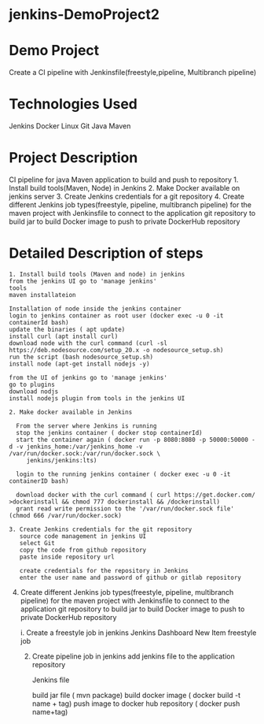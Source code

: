 # jenkins-DemoProject2
# Demo Project
   Create a CI pipeline with Jenkinsfile(freestyle,pipeline, Multibranch pipeline)

# Technologies Used
   Jenkins
   Docker
   Linux
   Git
   Java
   Maven

# Project Description

  CI pipeline for java Maven application to build and push to repository
      1. Install build tools(Maven, Node) in Jenkins
      2. Make Docker available on jenkins server
      3. Create Jenkins credentials for a git repository
      4. Create different Jenkins job types(freestyle, pipeline, multibranch pipeline) for the maven project with Jenkinsfile
           to connect to the application git repository
           to build jar
           to build Docker image
           to push to private DockerHub repository

# Detailed Description of steps
    1. Install build tools (Maven and node) in jenkins
    from the jenkins UI go to 'manage jenkins'
    tools 
    maven installateion

    Installation of node inside the jenkins container
    login to jenkins container as root user (docker exec -u 0 -it containerId bash)
    update the binaries ( apt update)
    install curl (apt install curl)
    download node with the curl command (curl -sl https://deb.nodesource.com/setup_20.x -o nodesource_setup.sh)
    run the script (bash nodesource_setup.sh)
    install node (apt-get install nodejs -y)

    from the UI of jenkins go to 'manage jenkins'
    go to plugins
    download nodjs
    install nodejs plugin from tools in the jenkins UI

    2. Make docker available in Jenkins

      From the server where Jenkins is running
      stop the jenkins container ( docker stop containerId)
      start the container again ( docker run -p 8080:8080 -p 50000:50000 -d -v jenkins_home:/var/jenkins_home -v /var/run/docker.sock:/var/run/docker.sock \
         jenkins/jenkins:lts)

      login to the running jenkins container ( docker exec -u 0 -it containerID bash)

      download docker with the curl command ( curl https://get.docker.com/ >dockerinstall && chmod 777 dockerinstall && /dockerinstall)
      grant read write permission to the '/var/run/docker.sock file' (chmod 666 /var/run/docker.sock)

    3. Create Jenkins credentials for the git repository
       source code management in jenkins UI
       select Git
       copy the code from github repository
       paste inside repository url

       create credentials for the repository in Jenkins
       enter the user name and password of github or gitlab repository

   4. Create different Jenkins job types(freestyle, pipeline, multibranch pipeline) for the maven project with Jenkinsfile
           to connect to the application git repository
           to build jar
           to build Docker image
           to push to private DockerHub repository

      i. Create a freestyle job in jenkins
      Jenkins Dashboard
      New Item
      freestyle job

      2. Create pipeline job in jenkins
         add jenkins file to the application repository

         Jenkins file

         build jar file ( mvn package)
         build docker image ( docker build -t name + tag)
         push image to docker hub repository ( docker push name+tag)

         
       
       
    
      
      

        
    
    
    
    
    
